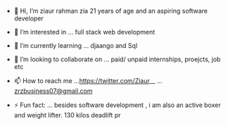 - 👋 Hi, I’m ziaur rahman zia 21 years of age and an aspiring software developer
- 👀 I’m interested in ... full stack web development
- 🌱 I’m currently learning ... djaango and Sql
- 💞️ I’m looking to collaborate on ... paid/ unpaid internships, proejcts, job etc
- 📫 How to reach me ...https://twitter.com/Ziaur__
                      ... zrzbusiness07@gmail.com

- ⚡ Fun fact: ... besides software development , i am also an active boxer and weight lifter. 130 kilos deadlift pr 

<!---
ziaur07/ziaur07 is a ✨ special ✨ repository because its `README.md` (this file) appears on your GitHub profile.
You can click the Preview link to take a look at your changes.
--->
